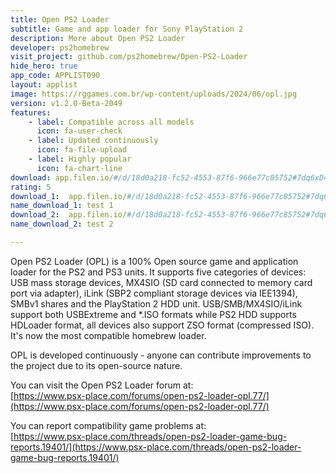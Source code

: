 ```yaml
---
title: Open PS2 Loader
subtitle: Game and app loader for Sony PlayStation 2
description: More about Open PS2 Loader
developer: ps2homebrew
visit_project: github.com/ps2homebrew/Open-PS2-Loader
hide_hero: true
app_code: APPLIST090
layout: applist
image: https://rggames.com.br/wp-content/uploads/2024/06/opl.jpg
version: v1.2.0-Beta-2049
features:
    - label: Compatible across all models
      icon: fa-user-check
    - label: Updated continuously
      icon: fa-file-upload
    - label: Highly popular
      icon: fa-chart-line
download: app.filen.io/#/d/18d0a218-fc52-4553-87f6-966e77c85752#7dq6xD4k7N0618pqFKfWJLa61BA87yAo
rating: 5
download_1:  app.filen.io/#/d/18d0a218-fc52-4553-87f6-966e77c85752#7dq6xD4k7N0618pqFKfWJLa61BA87yAo
name_download_1: test 1
download_2:  app.filen.io/#/d/18d0a218-fc52-4553-87f6-966e77c85752#7dq6xD4k7N0618pqFKfWJLa61BA87yAo
name_download_2: test 2

---
```


Open PS2 Loader (OPL) is a 100% Open source game and application loader for the PS2 and PS3 units. It supports five categories of devices: USB mass storage devices, MX4SIO (SD card connected to memory card port via adapter), iLink (SBP2 compliant storage devices via IEE1394), SMBv1 shares and the PlayStation 2 HDD unit. USB/SMB/MX4SIO/iLink support both USBExtreme and *.ISO formats while PS2 HDD supports HDLoader format, all devices also support ZSO format (compressed ISO). It's now the most compatible homebrew loader.  

OPL is developed continuously - anyone can contribute improvements to the project due to its open-source nature.  

You can visit the Open PS2 Loader forum at:  
[https://www.psx-place.com/forums/open-ps2-loader-opl.77/](https://www.psx-place.com/forums/open-ps2-loader-opl.77/)

You can report compatibility game problems at:  
[https://www.psx-place.com/threads/open-ps2-loader-game-bug-reports.19401/](https://www.psx-place.com/threads/open-ps2-loader-game-bug-reports.19401/)
